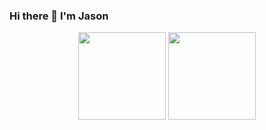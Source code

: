 ### Hi there 👋 I'm Jason

<p align="center">
  <img src="https://github-readme-stats.vercel.app/api/top-langs/?username=jasonluo07&layout=compact&hide=handlebars,shell,dockerfile,mdx,procfile,html,css" height="140px" />
  <img src="https://github-readme-stats.vercel.app/api?username=jasonluo07&count_private=true&show_icons=true&hide=stars,contribs,issues" height="140px" />
</p>
